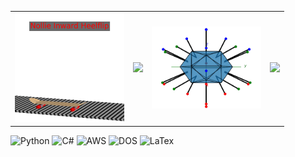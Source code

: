 

<table>
<tr>
<td>
  
<a href="https://github.com/Shellywell123/SKanimATE">
  <img src="https://github.com/Shellywell123/SKanimATE/blob/master/Images/gifs/Nollie%20Inward%20Heelflip.gif" width="175" />
</a>
  
</pre>
</td>
<td>
  
<a href="https://shellywell123.github.io/Grind_Boy/build/web/index.html">
  <img src="https://github.com/Shellywell123/Grind_Boy/blob/main/assets/git/preview.gif" width="175" />
</a>
  
</pre>
</td>
<td>
  
<a href="https://shellywell123.github.io/PyCrystallography/index.html">
   <img src="https://github.com/Shellywell123/PyCrystallography/blob/gh-pages/PyCrystallography/Images/face_normals_tetrakis-transparent.gif" width="175" />
</a>

</pre>
</td>
<td>

<a href="https://github.com/Shellywell123/Solar_System">
   <img src="https://github.com/Shellywell123/Solar_System/blob/master/Images/gifs/spiralout.gif" width="175" />
</a>


</td>
</tr>
</table>

![Python](https://img.shields.io/badge/Python-3-blueviolet) ![C#](https://img.shields.io/badge/C%23-.NET-brightgreen) ![AWS](https://img.shields.io/badge/AWS-Certified%20Practionioner%20-orange) ![DOS](https://img.shields.io/badge/DOS-BAT%2FCMD-lightgrey) ![LaTex](https://img.shields.io/badge/LaTex-%20-yellow)
